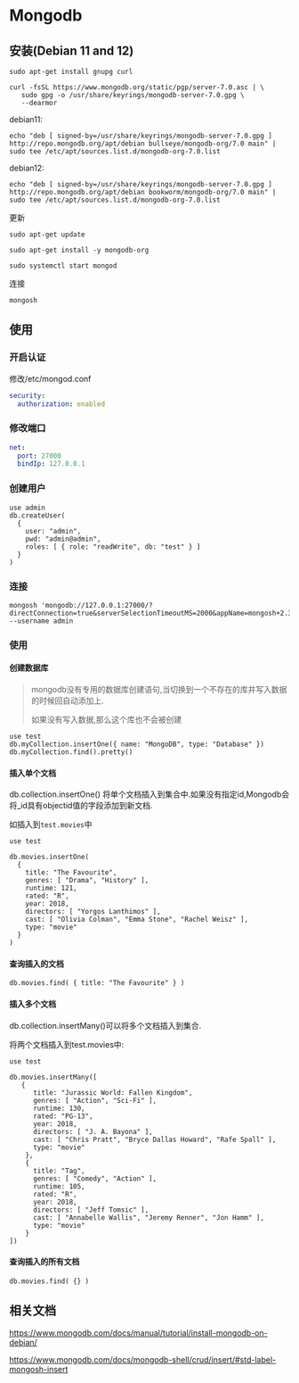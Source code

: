 # Mongodb



## 安装(Debian 11 and 12)

```shell
sudo apt-get install gnupg curl
```

```shell
curl -fsSL https://www.mongodb.org/static/pgp/server-7.0.asc | \
   sudo gpg -o /usr/share/keyrings/mongodb-server-7.0.gpg \
   --dearmor
```

debian11:

```shell
echo "deb [ signed-by=/usr/share/keyrings/mongodb-server-7.0.gpg ] http://repo.mongodb.org/apt/debian bullseye/mongodb-org/7.0 main" | sudo tee /etc/apt/sources.list.d/mongodb-org-7.0.list
```

debian12:

```shell
echo "deb [ signed-by=/usr/share/keyrings/mongodb-server-7.0.gpg ] http://repo.mongodb.org/apt/debian bookworm/mongodb-org/7.0 main" | sudo tee /etc/apt/sources.list.d/mongodb-org-7.0.list
```

更新

```shell
sudo apt-get update
```

```shell
sudo apt-get install -y mongodb-org
```

```shell
sudo systemctl start mongod
```

连接

```shell
mongosh
```

## 使用

### 开启认证

修改/etc/mongod.conf

```yaml
security:
  authorization: enabled
```

### 修改端口

```yaml
net:
  port: 27000
  bindIp: 127.0.0.1
```

### 创建用户

```
use admin
db.createUser(
  {
    user: "admin",
    pwd: "admin@admin",
    roles: [ { role: "readWrite", db: "test" } ]
  }
)
```

### 连接

```shell
mongosh 'mongodb://127.0.0.1:27000/?directConnection=true&serverSelectionTimeoutMS=2000&appName=mongosh+2.3.0' --username admin
```

### 使用

#### 创建数据库

> mongodb没有专用的数据库创建语句,当切换到一个不存在的库并写入数据的时候回自动添加上.
>
> 如果没有写入数据,那么这个库也不会被创建

```shell
use test
db.myCollection.insertOne({ name: "MongoDB", type: "Database" })
db.myCollection.find().pretty()
```

#### 插入单个文档

db.collection.insertOne() 将单个文档插入到集合中.如果没有指定id,Mongodb会将_id具有objectid值的字段添加到新文档.

如插入到`test.movies`中

```shell
use test

db.movies.insertOne(
  {
    title: "The Favourite",
    genres: [ "Drama", "History" ],
    runtime: 121,
    rated: "R",
    year: 2018,
    directors: [ "Yorgos Lanthimos" ],
    cast: [ "Olivia Colman", "Emma Stone", "Rachel Weisz" ],
    type: "movie"
  }
)
```

#### 查询插入的文档

```
db.movies.find( { title: "The Favourite" } )
```

#### 插入多个文档

db.collection.insertMany()可以将多个文档插入到集合.

将两个文档插入到test.movies中:

```
use test

db.movies.insertMany([
   {
      title: "Jurassic World: Fallen Kingdom",
      genres: [ "Action", "Sci-Fi" ],
      runtime: 130,
      rated: "PG-13",
      year: 2018,
      directors: [ "J. A. Bayona" ],
      cast: [ "Chris Pratt", "Bryce Dallas Howard", "Rafe Spall" ],
      type: "movie"
    },
    {
      title: "Tag",
      genres: [ "Comedy", "Action" ],
      runtime: 105,
      rated: "R",
      year: 2018,
      directors: [ "Jeff Tomsic" ],
      cast: [ "Annabelle Wallis", "Jeremy Renner", "Jon Hamm" ],
      type: "movie"
    }
])
```

#### 查询插入的所有文档

```
db.movies.find( {} )
```









## 相关文档

https://www.mongodb.com/docs/manual/tutorial/install-mongodb-on-debian/

https://www.mongodb.com/docs/mongodb-shell/crud/insert/#std-label-mongosh-insert
